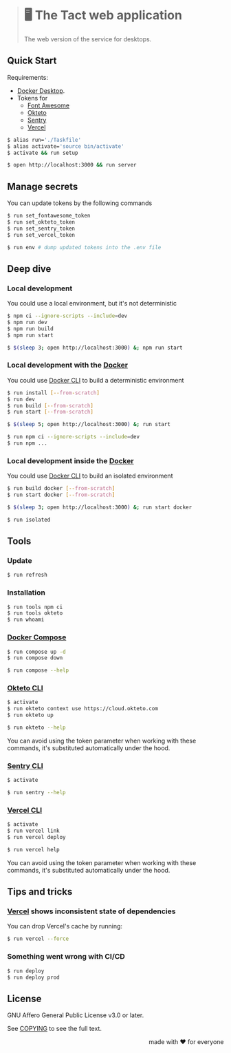 > # 🖥️ The Tact web application
>
> The web version of the service for desktops.

## Quick Start

Requirements:

- [Docker Desktop][Docker].
- Tokens for
  - [Font Awesome][]
  - [Okteto][]
  - [Sentry][]
  - [Vercel][]

[Docker]:         https://www.docker.com/products/docker-desktop/
[Font Awesome]:   https://fontawesome.com/
[Okteto]:         https://www.okteto.com/
[Sentry]:         https://sentry.io/welcome/
[Vercel]:         https://vercel.com/

```bash
$ alias run='./Taskfile'
$ alias activate='source bin/activate'
$ activate && run setup

$ open http://localhost:3000 && run server
```

## Manage secrets

You can update tokens by the following commands

```bash
$ run set_fontawesome_token
$ run set_okteto_token
$ run set_sentry_token
$ run set_vercel_token

$ run env # dump updated tokens into the .env file
```

## Deep dive

### Local development

You could use a local environment, but it's not deterministic

```bash
$ npm ci --ignore-scripts --include=dev
$ npm run dev
$ npm run build
$ npm run start

$ $(sleep 3; open http://localhost:3000) &; npm run start
```

### Local development with the [Docker][]

You could use [Docker CLI][] to build a deterministic environment

```bash
$ run install [--from-scratch]
$ run dev
$ run build [--from-scratch]
$ run start [--from-scratch]

$ $(sleep 5; open http://localhost:3000) &; run start

$ run npm ci --ignore-scripts --include=dev
$ run npm ...
```

### Local development inside the [Docker][]

You could use [Docker CLI][] to build an isolated environment

```bash
$ run build docker [--from-scratch]
$ run start docker [--from-scratch]

$ $(sleep 3; open http://localhost:3000) &; run start docker

$ run isolated
```

## Tools

### Update

```bash
$ run refresh
```

### Installation

```bash
$ run tools npm ci
$ run tools okteto
$ run whoami
```

### [Docker Compose][]

```bash
$ run compose up -d
$ run compose down

$ run compose --help
```

### [Okteto CLI][]

```bash
$ activate
$ run okteto context use https://cloud.okteto.com
$ run okteto up

$ run okteto --help
```

You can avoid using the token parameter when working with these commands,
it's substituted automatically under the hood.

### [Sentry CLI][]

```bash
$ activate

$ run sentry --help
```

### [Vercel CLI][]

```bash
$ activate
$ run vercel link
$ run vercel deploy

$ run vercel help
```

You can avoid using the token parameter when working with these commands,
it's substituted automatically under the hood.

[Docker CLI]:       https://docs.docker.com/engine/reference/commandline/cli/
[Docker Compose]:   https://docs.docker.com/compose/reference/
[Okteto CLI]:       https://www.okteto.com/docs/cloud/okteto-cli/.
[Sentry CLI]:       https://docs.sentry.io/product/cli/.
[Vercel CLI]:       https://vercel.com/docs/cli.

## Tips and tricks

### [Vercel][] shows inconsistent state of dependencies

You can drop Vercel's cache by running:

```bash
$ run vercel --force
```

### Something went wrong with CI/CD

```bash
$ run deploy
$ run deploy prod
```

## License

GNU Affero General Public License v3.0 or later.

See [COPYING](COPYING) to see the full text.

<p align="right">made with ❤️ for everyone</p>
